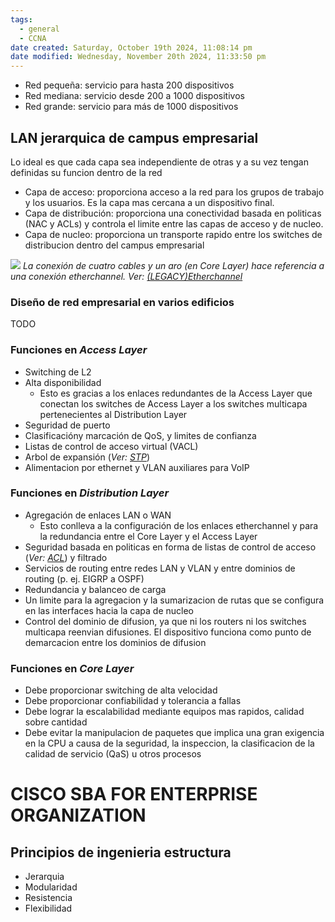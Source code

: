 ```yaml
---
tags:
  - general
  - CCNA
date created: Saturday, October 19th 2024, 11:08:14 pm
date modified: Wednesday, November 20th 2024, 11:33:50 pm
---
```


- Red pequeña: servicio para hasta 200 dispositivos
- Red mediana: servicio desde 200 a 1000 dispositivos
- Red grande: servicio para más de 1000 dispositivos

## LAN jerarquica de campus empresarial
Lo ideal es que cada capa sea independiente de otras y a su vez tengan definidas su funcion dentro de la red
- Capa de acceso: proporciona acceso a la red para los grupos de trabajo y los usuarios. Es la capa mas cercana a un dispositivo final. 
- Capa de distribución: proporciona una conectividad basada en politicas (NAC y ACLs) y controla el limite entre las capas de acceso y de nucleo.
- Capa de nucleo: proporciona un transporte rapido entre los switches de distribucion dentro del campus empresarial

![](038.jpg)
_La conexión de cuatro cables y un aro (en Core Layer) hace referencia a una conexión etherchannel. Ver: [(LEGACY)Etherchannel]((LEGACY)Etherchannel.md)_

### Diseño de red empresarial en varios edificios
TODO

### Funciones en _Access Layer_
- Switching de L2
- Alta disponibilidad
	- Esto es gracias a los enlaces redundantes de la Access Layer que conectan los switches de Access Layer a los switches multicapa pertenecientes al Distribution Layer
- Seguridad de puerto
- Clasificacióny marcación de QoS, y limites de confianza
- Listas de control de acceso virtual (VACL)
- Arbol de expansión (_Ver: [STP](Project/Networking/CCNA-notas/Spanning%20Tree%20Protocol/(LEGACY)%20STP/STP.md)_)
- Alimentacion por ethernet y VLAN auxiliares para VoIP
### Funciones en _Distribution Layer_
- Agregación de enlaces LAN o WAN
	- Esto conlleva a la configuración de los enlaces etherchannel y para la redundancia entre el Core Layer y el Access Layer
- Seguridad basada en politicas en forma de listas de control de acceso (_Ver: [ACL](../../Security/ACL/ACL.md)_) y filtrado
- Servicios de routing entre redes LAN y VLAN y entre dominios de routing (p. ej. EIGRP a OSPF)
- Redundancia y balanceo de carga
- Un limite para la agregacion y la sumarizacion de rutas que se configura en las interfaces hacia la capa de nucleo
- Control del dominio de difusion, ya que ni los routers ni los switches multicapa reenvian difusiones. El dispositivo funciona como punto de demarcacion entre los dominios de difusion

### Funciones en _Core Layer_
- Debe proporcionar switching de alta velocidad
- Debe proporcionar confiabilidad y tolerancia a fallas
- Debe lograr la escalabilidad mediante equipos mas rapidos, calidad sobre cantidad
- Debe evitar la manipulacion de paquetes que implica una gran exigencia en la CPU a causa de la seguridad, la inspeccion, la clasificacion de la calidad de servicio (QaS) u otros procesos


# CISCO SBA FOR ENTERPRISE ORGANIZATION

## Principios de ingenieria estructura
- Jerarquia 
- Modularidad
- Resistencia
- Flexibilidad